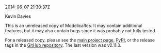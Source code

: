 2014-06-07 21:30:37Z

Kevin Davies

This is an unreleased copy of ModelicaRes.
It may contain additional features, but it may also contain bugs since it was
probably not fully tested.

For a released copy, please see the 
[main project page](http://kdavies4.github.io/ModelicaRes/),
[PyPI](https://pypi.python.org/pypi/ModelicaRes), or the release tags in the
[GitHub repository](https://github.com/kdavies4/ModelicaRes).
The last version was v0.11.0.
